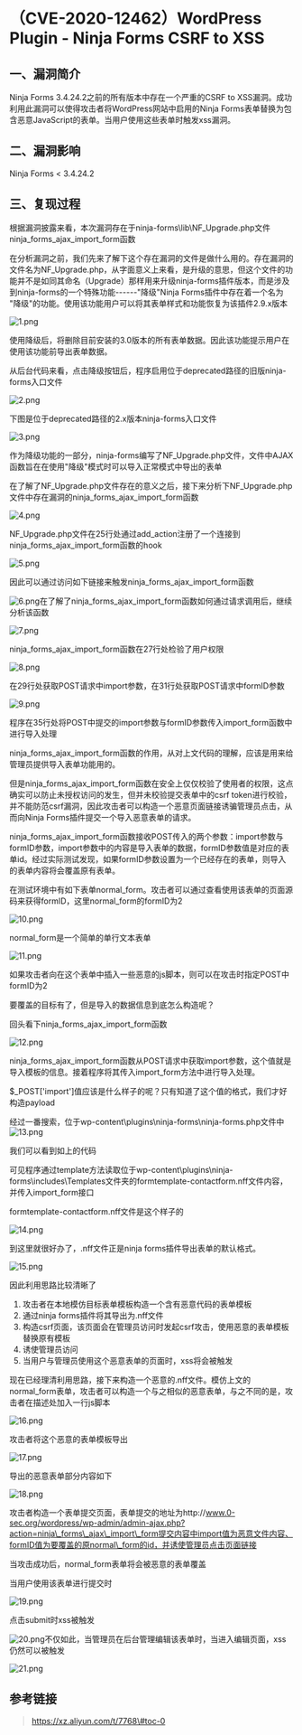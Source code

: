 （CVE-2020-12462）WordPress Plugin - Ninja Forms CSRF to XSS
============================================================

一、漏洞简介
------------

Ninja Forms 3.4.24.2之前的所有版本中存在一个严重的CSRF to
XSS漏洞。成功利用此漏洞可以使得攻击者将WordPress网站中启用的Ninja
Forms表单替换为包含恶意JavaScript的表单。当用户使用这些表单时触发xss漏洞。

二、漏洞影响
------------

Ninja Forms \< 3.4.24.2

三、复现过程
------------

根据漏洞披露来看，本次漏洞存在于ninja-forms\\lib\\NF\_Upgrade.php文件
ninja\_forms\_ajax\_import\_form函数

在分析漏洞之前，我们先来了解下这个存在漏洞的文件是做什么用的。存在漏洞的文件名为NF\_Upgrade.php，从字面意义上来看，是升级的意思，但这个文件的功能并不是如同其命名（Upgrade）那样用来升级ninja-forms插件版本，而是涉及到ninja-forms的一个特殊功能------"降级"Ninja Forms插件中存在着一个名为
"降级"的功能。使用该功能用户可以将其表单样式和功能恢复为该插件2.9.x版本

![1.png](/Users/aresx/Documents/VulWiki/.resource/(CVE-2020-12462)WordPressPlugin-NinjaFormsCSRFtoXSS/media/rId24.png)

使用降级后，将删除目前安装的3.0版本的所有表单数据。因此该功能提示用户在使用该功能前导出表单数据。

从后台代码来看，点击降级按钮后，程序启用位于deprecated路径的旧版ninja-forms入口文件

![2.png](/Users/aresx/Documents/VulWiki/.resource/(CVE-2020-12462)WordPressPlugin-NinjaFormsCSRFtoXSS/media/rId25.png)

下图是位于deprecated路径的2.x版本ninja-forms入口文件

![3.png](/Users/aresx/Documents/VulWiki/.resource/(CVE-2020-12462)WordPressPlugin-NinjaFormsCSRFtoXSS/media/rId26.png)

作为降级功能的一部分，ninja-forms编写了NF\_Upgrade.php文件，文件中AJAX函数旨在在使用"降级"模式时可以导入正常模式中导出的表单

在了解了NF\_Upgrade.php文件存在的意义之后，接下来分析下NF\_Upgrade.php文件中存在漏洞的ninja\_forms\_ajax\_import\_form函数

![4.png](/Users/aresx/Documents/VulWiki/.resource/(CVE-2020-12462)WordPressPlugin-NinjaFormsCSRFtoXSS/media/rId27.png)

NF\_Upgrade.php文件在25行处通过add\_action注册了一个连接到ninja\_forms\_ajax\_import\_form函数的hook

![5.png](/Users/aresx/Documents/VulWiki/.resource/(CVE-2020-12462)WordPressPlugin-NinjaFormsCSRFtoXSS/media/rId28.png)

因此可以通过访问如下链接来触发ninja\_forms\_ajax\_import\_form函数

![6.png](/Users/aresx/Documents/VulWiki/.resource/(CVE-2020-12462)WordPressPlugin-NinjaFormsCSRFtoXSS/media/rId29.png)在了解了ninja\_forms\_ajax\_import\_form函数如何通过请求调用后，继续分析该函数

![7.png](/Users/aresx/Documents/VulWiki/.resource/(CVE-2020-12462)WordPressPlugin-NinjaFormsCSRFtoXSS/media/rId30.png)

ninja\_forms\_ajax\_import\_form函数在27行处检验了用户权限

![8.png](/Users/aresx/Documents/VulWiki/.resource/(CVE-2020-12462)WordPressPlugin-NinjaFormsCSRFtoXSS/media/rId31.png)

在29行处获取POST请求中import参数，在31行处获取POST请求中formID参数

![9.png](/Users/aresx/Documents/VulWiki/.resource/(CVE-2020-12462)WordPressPlugin-NinjaFormsCSRFtoXSS/media/rId32.png)

程序在35行处将POST中提交的import参数与formID参数传入import\_form函数中进行导入处理

ninja\_forms\_ajax\_import\_form函数的作用，从对上文代码的理解，应该是用来给管理员提供导入表单功能用的。

但是ninja\_forms\_ajax\_import\_form函数在安全上仅仅校验了使用者的权限，这点确实可以防止未授权访问的发生，但并未校验提交表单中的csrf
token进行校验，并不能防范csrf漏洞，因此攻击者可以构造一个恶意页面链接诱骗管理员点击，从而向Ninja
Forms插件提交一个导入恶意表单的请求。

ninja\_forms\_ajax\_import\_form函数接收POST传入的两个参数：import参数与formID参数，import参数中的内容是导入表单的数据，formID参数值是对应的表单id。经过实际测试发现，如果formID参数设置为一个已经存在的表单，则导入的表单内容将会覆盖原有表单。

在测试环境中有如下表单normal\_form。攻击者可以通过查看使用该表单的页面源码来获得formID，这里normal\_form的formID为2

![10.png](/Users/aresx/Documents/VulWiki/.resource/(CVE-2020-12462)WordPressPlugin-NinjaFormsCSRFtoXSS/media/rId33.png)

normal\_form是一个简单的单行文本表单

![11.png](/Users/aresx/Documents/VulWiki/.resource/(CVE-2020-12462)WordPressPlugin-NinjaFormsCSRFtoXSS/media/rId34.png)

如果攻击者向在这个表单中插入一些恶意的js脚本，则可以在攻击时指定POST中formID为2

要覆盖的目标有了，但是导入的数据信息到底怎么构造呢？

回头看下ninja\_forms\_ajax\_import\_form函数

![12.png](/Users/aresx/Documents/VulWiki/.resource/(CVE-2020-12462)WordPressPlugin-NinjaFormsCSRFtoXSS/media/rId35.png)

ninja\_forms\_ajax\_import\_form函数从POST请求中获取import参数，这个值就是导入模板的信息。接着程序将其传入import\_form方法中进行导入处理。

\$\_POST\['import'\]值应该是什么样子的呢？只有知道了这个值的格式，我们才好构造payload

经过一番搜索，位于wp-content\\plugins\\ninja-forms\\ninja-forms.php文件中![13.png](/Users/aresx/Documents/VulWiki/.resource/(CVE-2020-12462)WordPressPlugin-NinjaFormsCSRFtoXSS/media/rId36.png)

我们可以看到如上的代码

可见程序通过template方法读取位于wp-content\\plugins\\ninja-forms\\includes\\Templates文件夹的formtemplate-contactform.nff文件内容，并传入import\_form接口

formtemplate-contactform.nff文件是这个样子的

![14.png](/Users/aresx/Documents/VulWiki/.resource/(CVE-2020-12462)WordPressPlugin-NinjaFormsCSRFtoXSS/media/rId37.png)

到这里就很好办了，.nff文件正是ninja forms插件导出表单的默认格式。

![15.png](/Users/aresx/Documents/VulWiki/.resource/(CVE-2020-12462)WordPressPlugin-NinjaFormsCSRFtoXSS/media/rId38.png)

因此利用思路比较清晰了

1.  攻击者在本地模仿目标表单模板构造一个含有恶意代码的表单模板
2.  通过ninja forms插件将其导出为.nff文件
3.  构造csrf页面，该页面会在管理员访问时发起csrf攻击，使用恶意的表单模板替换原有模板
4.  诱使管理员访问
5.  当用户与管理员使用这个恶意表单的页面时，xss将会被触发

现在已经理清利用思路，接下来构造一个恶意的.nff文件。模仿上文的normal\_form表单，攻击者可以构造一个与之相似的恶意表单，与之不同的是，攻击者在描述处加入一行js脚本

![16.png](/Users/aresx/Documents/VulWiki/.resource/(CVE-2020-12462)WordPressPlugin-NinjaFormsCSRFtoXSS/media/rId39.png)

攻击者将这个恶意的表单模板导出

![17.png](/Users/aresx/Documents/VulWiki/.resource/(CVE-2020-12462)WordPressPlugin-NinjaFormsCSRFtoXSS/media/rId40.png)

导出的恶意表单部分内容如下

![18.png](/Users/aresx/Documents/VulWiki/.resource/(CVE-2020-12462)WordPressPlugin-NinjaFormsCSRFtoXSS/media/rId41.png)

攻击者构造一个表单提交页面，表单提交的地址为http://www.0-sec.org/wordpress/wp-admin/admin-ajax.php?action=ninja\_forms\_ajax\_import\_form提交内容中import值为恶意文件内容、formID值为要覆盖的原normal\_form的id，并诱使管理员点击页面链接

当攻击成功后，normal\_form表单将会被恶意的表单覆盖

当用户使用该表单进行提交时

![19.png](/Users/aresx/Documents/VulWiki/.resource/(CVE-2020-12462)WordPressPlugin-NinjaFormsCSRFtoXSS/media/rId42.png)

点击submit时xss被触发

![20.png](/Users/aresx/Documents/VulWiki/.resource/(CVE-2020-12462)WordPressPlugin-NinjaFormsCSRFtoXSS/media/rId43.png)不仅如此，当管理员在后台管理编辑该表单时，当进入编辑页面，xss仍然可以被触发

![21.png](/Users/aresx/Documents/VulWiki/.resource/(CVE-2020-12462)WordPressPlugin-NinjaFormsCSRFtoXSS/media/rId44.png)

参考链接
--------

> https://xz.aliyun.com/t/7768\#toc-0

